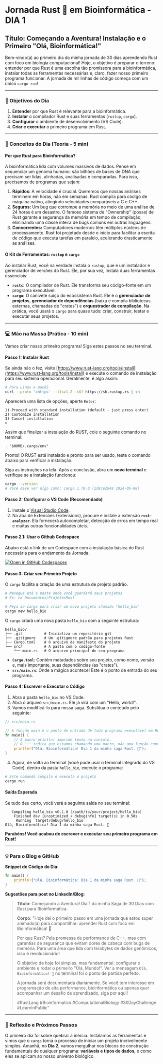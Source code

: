 # Jornada Rust 🦀 em Bioinformática - DIA 1

## Título: Começando a Aventura! Instalação e o Primeiro "Olá, Bioinformática!"

Bem-vindo(a) ao primeiro dia da minha jornada de 30 dias aprendendo Rust com foco em biologia computacional! Hoje, o objetivo é preparar o terreno: entender por que Rust é uma escolha tão promissora para a bioinformática, instalar todas as ferramentas necessárias e, claro, fazer nosso primeiro programa funcionar. A jornada de mil linhas de código começa com um único `cargo run`!

---

### 🎯 Objetivos do Dia

1.  **Entender** por que Rust é relevante para a bioinformática.
2.  **Instalar** o compilador Rust e suas ferramentas (`rustup`, `cargo`).
3.  **Configurar** o ambiente de desenvolvimento (VS Code).
4.  **Criar e executar** o primeiro programa em Rust.

---

### 🧠 Conceitos do Dia (Teoria - 5 min)

#### Por que Rust para Bioinformática?

A bioinformática lida com volumes massivos de dados. Pense em sequenciar um genoma humano: são bilhões de bases de DNA que precisam ser lidas, alinhadas, analisadas e comparadas. Para isso, precisamos de programas que sejam:

1.  **Rápidos:** A velocidade é crucial. Queremos que nossas análises terminem em horas, não em semanas. Rust compila para código de máquina nativo, atingindo velocidades comparáveis a C e C++.
2.  **Seguros:** Um bug que corrompe a memória no meio de uma análise de 24 horas é um desastre. O famoso sistema de "Ownership" (posse) de Rust garante a segurança da memória em tempo de compilação, eliminando uma classe inteira de bugs comuns em outras linguagens.
3.  **Concorrentes:** Computadores modernos têm múltiplos núcleos de processamento. Rust foi projetado desde o início para facilitar a escrita de código que executa tarefas em paralelo, acelerando drasticamente as análises.

#### O Kit de Ferramentas: `rustup` e `cargo`

Ao instalar Rust, você na verdade instala o `rustup`, que é um instalador e gerenciador de versões do Rust. Ele, por sua vez, instala duas ferramentas essenciais:

* **`rustc`:** O compilador de Rust. Ele transforma seu código-fonte em um programa executável.
* **`cargo`:** O canivete suíço do ecossistema Rust. Ele é o **gerenciador de projetos**, **gerenciador de dependências** (baixa e compila bibliotecas externas, chamadas de "crates") e **orquestrador de compilação**. Na prática, você usará o `cargo` para quase tudo: criar, construir, testar e executar seus projetos.

---

### 💻 Mão na Massa (Prática - 10 min)

Vamos criar nosso primeiro programa! Siga estes passos no seu terminal.

#### Passo 1: Instalar Rust

Se ainda não o fez, visite [https://www.rust-lang.org/tools/install](https://www.rust-lang.org/tools/install) e execute o comando de instalação para seu sistema operacional. Geralmente, é algo assim:

```bash
# Para Linux e macOS
curl --proto '=https' --tlsv1.2 -sSf https://sh.rustup.rs | sh
```
Aparecerá uma lista de opções, aperte `Enter`:
```
1) Proceed with standard installation (default - just press enter)
2) Customize installation
3) Cancel installation
>
```
Assim que finalizar a instalação do RUST, cole o seguinte comando no terminal:
```
. "$HOME/.cargo/env"
```
Pronto! O RUST está instalado e pronto para ser usado, teste o comando abaixo para verificar a instalação.

Siga as instruções na tela. Após a conclusão, abra um **novo terminal** e verifique se a instalação funcionou:

```bash
cargo --version
# Você deve ver algo como: cargo 1.79.0 (2d8ce2948 2024-05-08)
```

#### Passo 2: Configurar o VS Code (Recomendado)

1.  Instale o [Visual Studio Code](https://code.visualstudio.com/).
2.  Na aba de Extensões (Extensions), procure e instale a extensão **`rust-analyzer`**. Ela fornecerá autocompletar, detecção de erros em tempo real e muitas outras funcionalidades úteis.

#### Passo 2.1: Usar o Github Codespace
Abaixo está o link de um Codespace com a instalação básica do Rust necessária para o andamento da Jornada.

[![Open in GitHub Codespaces](https://github.com/codespaces/badge.svg)](https://github.com/codespaces/new/mlfalco-bioinfo/journey-rust-bio)

#### Passo 3: Criar seu Primeiro Projeto

O `cargo` facilita a criação de uma estrutura de projeto padrão.

```bash
# Navegue até a pasta onde você guardará seus projetos
# Ex: cd Documentos/ProjetosRust

# Peça ao cargo para criar um novo projeto chamado "hello_bio"
cargo new hello_bio
```

O `cargo` criará uma nova pasta `hello_bio` com a seguinte estrutura:

```
hello_bio/
├── .git          # Inicializa um repositório git
├── .gitignore    # Um .gitignore padrão para projetos Rust
├── Cargo.toml    # O arquivo de manifesto do projeto
└── src/          # A pasta com o código-fonte
    └── main.rs   # O arquivo principal do seu programa
```

* **`Cargo.toml`**: Contém metadados sobre seu projeto, como nome, versão e, mais importante, suas dependências (as "crates").
* **`src/main.rs`**: Onde a mágica acontece! Este é o ponto de entrada do seu programa.

#### Passo 4: Escrever e Executar o Código

1.  Abra a pasta `hello_bio` no VS Code.
2.  Abra o arquivo `src/main.rs`. Ele já virá com um "Hello, world!".
3.  Vamos modificá-lo para nossa saga. Substitua o conteúdo pelo seguinte:

```rust
// src/main.rs

// A função main é o ponto de entrada de todo programa executável em Rust.
fn main() {
    // A macro println! imprime texto na console.
    // O '!' indica que estamos chamando uma macro, não uma função comum.
    println!("Olá, Bioinformática! Dia 1 da minha saga Rust. 🦀");
}
```

4.  Agora, de volta ao terminal (você pode usar o terminal integrado do VS Code), dentro da pasta `hello_bio`, execute o programa:

```bash
# Este comando compila e executa o projeto
cargo run
```

#### Saída Esperada

Se tudo deu certo, você verá a seguinte saída no seu terminal:

```
   Compiling hello_bio v0.1.0 (/path/to/your/project/hello_bio)
    Finished dev [unoptimized + debuginfo] target(s) in 0.50s
     Running `target/debug/hello_bio`
Olá, Bioinformática! Dia 1 da minha saga Rust. 🦀
```

**Parabéns! Você acabou de escrever e executar seu primeiro programa em Rust!**

---

### 💡 Para o Blog e GitHub

**Snippet de Código do Dia:**

```rust
fn main() {
    println!("Olá, Bioinformática! Dia 1 da minha saga Rust. 🦀");
}
```

**Sugestões para post no LinkedIn/Blog:**

> **Título:** Começando a Aventura! Dia 1 da minha Saga de 30 Dias com Rust para Bioinformática.
>
> **Corpo:** "Hoje dei o primeiro passo em uma jornada que estou super animado(a) para compartilhar: aprender Rust com foco em Bioinformática! 🚀
>
> Por que Rust? Pela promessa de performance de C++, mas com garantias de segurança que evitam dores de cabeça com bugs de memória. Para uma área que lida com terabytes de dados genômicos, isso é revolucionário!
>
> O objetivo de hoje foi simples, mas fundamental: configurar o ambiente e rodar o primeiro "Olá, Mundo!". Ver a mensagem `Olá, Bioinformática! 🦀` no terminal foi o ponto de partida perfeito.
>
> A jornada será documentada diariamente. Se você tem interesse em programação de alta performance, bioinformática ou apenas quer acompanhar um desafio de aprendizado, siga por aqui!
>
> #RustLang #Bioinformatics #ComputationalBiology #30DayChallenge #LearnInPublic"

---

### 🤔 Reflexão e Próximos Passos

O primeiro dia foi sobre quebrar a inércia. Instalamos as ferramentas e vimos que o `cargo` torna o processo de iniciar um projeto incrivelmente simples. Amanhã, no **Dia 2**, vamos mergulhar nos blocos de construção fundamentais de qualquer programa: **variáveis e tipos de dados**, e como eles se aplicam ao nosso universo biológico.
